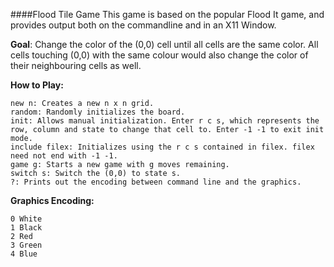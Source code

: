####Flood Tile Game
This game is based on the popular Flood It game, and provides output both on the commandline and in an X11 Window.

**Goal**: Change the color of the (0,0) cell until all cells are the same color. All cells touching (0,0) with the same colour would also change the color of their neighbouring cells as well.

**How to Play:**
```
new n: Creates a new n x n grid. 
random: Randomly initializes the board.
init: Allows manual initialization. Enter r c s, which represents the row, column and state to change that cell to. Enter -1 -1 to exit init mode.
include filex: Initializes using the r c s contained in filex. filex need not end with -1 -1.
game g: Starts a new game with g moves remaining.
switch s: Switch the (0,0) to state s.
?: Prints out the encoding between command line and the graphics.
```


**Graphics Encoding:**
```
0 White
1 Black
2 Red
3 Green
4 Blue
```
